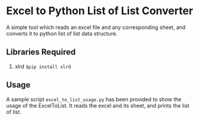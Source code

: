 # Excel to Python List of List Converter

A simple tool which reads an excel file and any corresponding sheet, and converts it to python list of list data structure.

## Libraries Required

1. xlrd
   `$pip install xlrd`

## Usage

A sample script `excel_to_list_usage.py` has been provided to show the usage of the ExcelToList. It reads the excel and its sheet, and prints the list of list.
